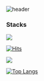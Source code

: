 ![header](https://capsule-render.vercel.app/api?text=INSUNG)

### Stacks

<img src="https://img.shields.io/badge/React-41BADB?style=flat-square&logo=react&logoColor=white" />

<div align=left>
  
  [![Hits](https://hits.seeyoufarm.com/api/count/incr/badge.svg?url=https%3A%2F%2Fgithub.com%2Finsung1939&count_bg=%2356CB6F&title_bg=%23555555&icon=opsgenie.svg&icon_color=%23E7E7E7&title=TODAY/TOTAL&edge_flat=false)](https://hits.seeyoufarm.com)
  
 </div>

<p align=left> 
  <img src="https://github-readme-stats.vercel.app/api?username=insung1939&theme=flag-india&show_icons=true"/></a>
</p>

<p align=center>
  
[![Top Langs](https://github-readme-stats.vercel.app/api/top-langs/?username=insung1939&layout=compact)](https://github.com/anuraghazra/github-readme-stats)
  
 </p>
